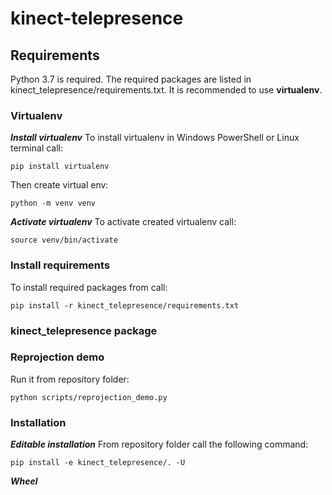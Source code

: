 # kinect-telepresence

## Requirements
Python 3.7 is required.
The required packages are listed in kinect_telepresence/requirements.txt.
It is recommended to use **virtualenv**.

### Virtualenv
***Install virtualenv***
To install virtualenv in Windows PowerShell or Linux terminal call:
```
pip install virtualenv
```
Then create virtual env:
```
python -m venv venv
```
***Activate virtualenv***
To activate created virtualenv call:
```
source venv/bin/activate
```
### Install requirements
To install required packages from call:
```
pip install -r kinect_telepresence/requirements.txt
```
### kinect_telepresence package

### Reprojection demo
Run it from repository folder:
```
python scripts/reprojection_demo.py
```

### Installation
***Editable installation***
From repository folder call the following command:
```
pip install -e kinect_telepresence/. -U
```

***Wheel***



